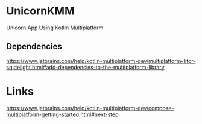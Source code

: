 # UnicornKMM

Unicorn App Using Kotlin Multiplatform

## Dependencies

https://www.jetbrains.com/help/kotlin-multiplatform-dev/multiplatform-ktor-sqldelight.html#add-dependencies-to-the-multiplatform-library

# Links

https://www.jetbrains.com/help/kotlin-multiplatform-dev/compose-multiplatform-getting-started.html#next-step

